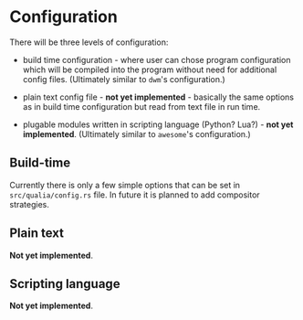 Configuration
=============

There will be three levels of configuration:

 * build time configuration - where user can chose program configuration which will be compiled into
   the program without need for additional config files.
   (Ultimately similar to `dwm`'s configuration.)

 * plain text config file - **not yet implemented** - basically the same options as in build time
   configuration but read from text file in run time.

 * plugable modules written in scripting language (Python? Lua?) - **not yet implemented**.
   (Ultimately similar to `awesome`'s configuration.)

Build-time
----------

Currently there is only a few simple options that can be set in `src/qualia/config.rs` file. In
future it is planned to add compositor strategies.

Plain text
----------

**Not yet implemented**.

Scripting language
------------------

**Not yet implemented**.

